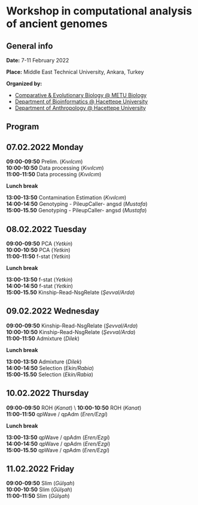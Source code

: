 # Workshop in computational analysis of ancient genomes

## General info

**Date:** 7-11 February 2022

**Place:** Middle East Technical University, Ankara, Turkey

**Organized by:** 
- [Comparative & Evolutionary Biology @ METU Biology](https://compevo.bio.metu.edu.tr/)
- [Department of Bioinformatics @ Hacettepe University](http://www.biyoinformatik.hacettepe.edu.tr/en)
- [Department of Anthropology @ Hacettepe University](http://www.antropoloji.hacettepe.edu.tr/english/biyolojik_ant_lab.shtml)

## Program

## 07.02.2022 Monday 

**09:00-09:50**	Prelim.	(*Kıvılcım*) \
**10:00-10:50**	Data processing	(*Kıvılcım*) \
**11:00-11:50**	Data processing	(*Kıvılcım*) 

**Lunch break**

**13:00-13:50**	Contamination Estimation	(*Kıvılcım*) \
**14:00-14:50** Genotyping - PileupCaller- angsd	(*Mustafa*) \
**15:00-15.50**	Genotyping - PileupCaller- angsd	(*Mustafa*) 


## 08.02.2022 Tuesday

**09:00-09:50**	PCA	(*Yetkin*) \
**10:00-10:50**	PCA	(*Yetkin*) \
**11:00-11:50**	f-stat	(*Yetkin*) 

**Lunch break**

**13:00-13:50**	f-stat	(*Yetkin*) \
**14:00-14:50** f-stat	(*Yetkin*) \
**15:00-15.50**	Kinship-Read-NsgRelate	(*Şevval/Arda*)


## 09.02.2022 Wednesday

**09:00-09:50**	Kinship-Read-NsgRelate	(*Şevval/Arda*) \
**10:00-10:50**	Kinship-Read-NsgRelate	(*Şevval/Arda*) \
**11:00-11:50**	Admixture	(*Dilek*) 

**Lunch break**

**13:00-13:50**	Admixture	(*Dilek*) \
**14:00-14:50** Selection	(*Ekin/Rabia*) \
**15:00-15.50**	Selection	(*Ekin/Rabia*) 


## 10.02.2022 Thursday

**09:00-09:50**	ROH	(*Kanat*) \ 
**10:00-10:50**	ROH	(*Kanat*) \
**11:00-11:50**	qpWave / qpAdm	(*Eren/Ezgi*) 

**Lunch break**

**13:00-13:50**	qpWave / qpAdm	(*Eren/Ezgi*) \
**14:00-14:50** qpWave / qpAdm	(*Eren/Ezgi*) \
**15:00-15.50**	qpWave / qpAdm	(*Eren/Ezgi*) 


## 11.02.2022 Friday

**09:00-09:50**	Slim	(*Gülşah*) \
**10:00-10:50**	Slim	(*Gülşah*) \
**11:00-11:50**	Slim	(*Gülşah*) 
